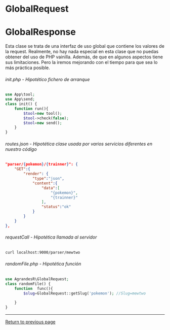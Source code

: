 # GlobalRequest
# GlobalResponse
Esta clase se trata de una interfaz de uso global que contiene los valores de la request. Realmente, no hay nada especial en esta clase que no puedas obtener del uso de PHP vainilla. Además, de que en algunos aspectos tiene sus limitaciones. Pero la iremos mejorando con el tiempo para que sea lo más práctica posible.

###### _init.php_ - Hipotético fichero de arranque
``` php
use App\tool;
use App\send;
class init() {
    function run(){
        $tool=new tool();
        $tool->check(false);
        $tool=new send();
    }
}
```
###### _routes.json_ - Hipotética clase usada por varios servicios diferentes en nuestro código
``` json
"parser/{pokemon}/{trainner}": {
    "GET":{
        "render": {
            "type":"json",
            "content":{
                "data":[
                    "{pokemon}",
                    "{trainner}"
                ],
                "status":"ok"
            }
        }
    }
},
```
###### _requestCall_ - Hipotética llamada al servidor
``` bash
curl localhost:9000/parser/mewtwo
```
###### _randomFile.php_ - Hipotética función
``` php
use AgrandesR\GlobalRequest;
class randomFile() {
    function  func(){
        $slug=GlobalRequest::getSlug('pokemon'); //Slug=mewtwo
        
    }
}
```



---
[Return to previous page](../../README.md)

<!--
## BASIC INFO GETTER

<table class="tg">
<tbody>
  <tr>
    <td class="tg-c3ow" colspan="9">HYPERLINK</td>
  </tr>
  <tr>
    <td class="tg-c3ow" colspan="7">LINK</td>
    <td class="tg-baqh" colspan="2">ZELDA</td>
  </tr>
  <tr>
    <td class="tg-c3ow" colspan="5">SUBJECT</td>
    <td class="tg-baqh" colspan="4">PREDICATE</td>
  </tr>
  <tr>
    <td class="tg-c3ow" rowspan="4">PROTOCOL</td>
    <td class="tg-c3ow" colspan="6">ADDRESS</td>
    <td class="tg-baqh" rowspan="4">PARAMETERS<br></td>
    <td class="tg-baqh" rowspan="4">FRAGMENT<br></td>
  </tr>
  <tr>
    <td class="tg-baqh" colspan="3">HOST</td>
    <td class="tg-baqh" colspan="3">PATH</td>
  </tr>
  <tr>
    <td class="tg-baqh" colspan="3">DOMAIN</td>
    <td class="tg-baqh" rowspan="2">PORT</td>
    <td class="tg-baqh" rowspan="2">FILE SECTION</td>
    <td class="tg-baqh" rowspan="2">FILE SLUG</td>
  </tr>
  <tr>
    <td class="tg-0lax">SUBDOMAIN</td>
    <td class="tg-0lax">DOMAINNAME</td>
    <td class="tg-0lax">DOMAINEXTENSION</td>
  </tr>
</tbody>
</table>
-->
